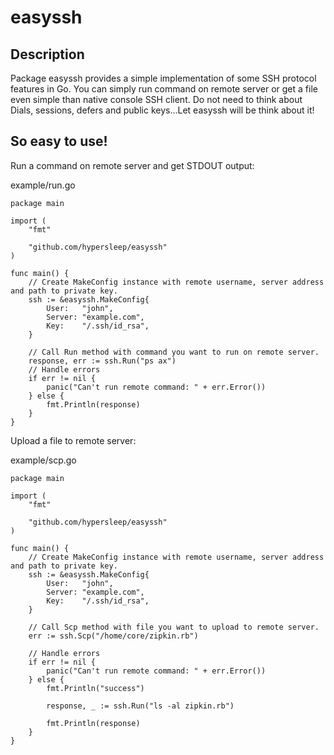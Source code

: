 # easyssh

## Description

Package easyssh provides a simple implementation of some SSH protocol features in Go.
You can simply run command on remote server or get a file even simple than native console SSH client.
Do not need to think about Dials, sessions, defers and public keys...Let easyssh will be think about it!

## So easy to use!

Run a command on remote server and get STDOUT output:

example/run.go

```
package main

import (
	"fmt"

	"github.com/hypersleep/easyssh"
)

func main() {
	// Create MakeConfig instance with remote username, server address and path to private key.
	ssh := &easyssh.MakeConfig{
		User:   "john",
		Server: "example.com",
		Key:    "/.ssh/id_rsa",
	}

	// Call Run method with command you want to run on remote server.
	response, err := ssh.Run("ps ax")
	// Handle errors
	if err != nil {
		panic("Can't run remote command: " + err.Error())
	} else {
		fmt.Println(response)
	}
}
```

Upload a file to remote server:

example/scp.go

```
package main

import (
	"fmt"

	"github.com/hypersleep/easyssh"
)

func main() {
	// Create MakeConfig instance with remote username, server address and path to private key.
	ssh := &easyssh.MakeConfig{
		User:   "john",
		Server: "example.com",
		Key:    "/.ssh/id_rsa",
	}

	// Call Scp method with file you want to upload to remote server.
	err := ssh.Scp("/home/core/zipkin.rb")

	// Handle errors
	if err != nil {
		panic("Can't run remote command: " + err.Error())
	} else {
		fmt.Println("success")

		response, _ := ssh.Run("ls -al zipkin.rb")

		fmt.Println(response)
	}
}
```
